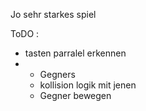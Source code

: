 Jo sehr starkes spiel


ToDO :
   - tasten parralel erkennen
-  - Gegners
    - kollision logik mit jenen
    - Gegner bewegen
